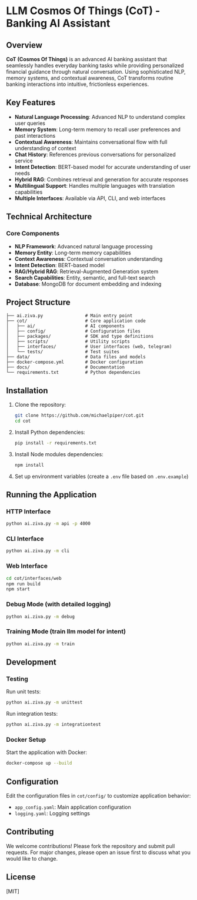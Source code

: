 # LLM Cosmos Of Things (CoT) - Banking AI Assistant

## Overview

**CoT (Cosmos Of Things)** is an advanced AI banking assistant that seamlessly handles everyday banking tasks while providing personalized financial guidance through natural conversation. Using sophisticated NLP, memory systems, and contextual awareness, CoT transforms routine banking interactions into intuitive, frictionless experiences.

## Key Features

- **Natural Language Processing**: Advanced NLP to understand complex user queries
- **Memory System**: Long-term memory to recall user preferences and past interactions
- **Contextual Awareness**: Maintains conversational flow with full understanding of context
- **Chat History**: References previous conversations for personalized service
- **Intent Detection**: BERT-based model for accurate understanding of user needs
- **Hybrid RAG**: Combines retrieval and generation for accurate responses
- **Multilingual Support**: Handles multiple languages with translation capabilities
- **Multiple Interfaces**: Available via API, CLI, and web interfaces

## Technical Architecture

### Core Components
- **NLP Framework**: Advanced natural language processing
- **Memory Entity**: Long-term memory capabilities
- **Context Awareness**: Contextual conversation understanding
- **Intent Detection**: BERT-based model
- **RAG/Hybrid RAG**: Retrieval-Augmented Generation system
- **Search Capabilities**: Entity, semantic, and full-text search
- **Database**: MongoDB for document embedding and indexing

## Project Structure

```
├── ai.ziva.py                # Main entry point
├── cot/                      # Core application code
│   ├── ai/                   # AI components
│   ├── config/               # Configuration files
│   ├── packages/             # SDK and type definitions
│   ├── scripts/              # Utility scripts
│   ├── interfaces/           # User interfaces (web, telegram)
│   └── tests/                # Test suites
├── data/                     # Data files and models
├── docker-compose.yml        # Docker configuration
├── docs/                     # Documentation
└── requirements.txt          # Python dependencies
```

## Installation

1. Clone the repository:
   ```bash
   git clone https://github.com/michaelpiper/cot.git
   cd cot
   ```

2. Install Python dependencies:
   ```bash
   pip install -r requirements.txt
   ```
3. Install Node modules dependencies:
   ```bash
   npm install
   ```
4. Set up environment variables (create a `.env` file based on `.env.example`)

## Running the Application

### HTTP Interface
```bash
python ai.ziva.py -m api -p 4000
```

### CLI Interface
```bash
python ai.ziva.py -m cli
```

### Web Interface
```bash
cd cot/interfaces/web
npm run build
npm start
```

### Debug Mode (with detailed logging)
```bash
python ai.ziva.py -m debug
```

### Training Mode (train llm model for intent)
```bash
python ai.ziva.py -m train
```

## Development

### Testing
Run unit tests:
```bash
python ai.ziva.py -m unittest
```

Run integration tests:
```bash
python ai.ziva.py -m integrationtest
```

### Docker Setup
Start the application with Docker:
```bash
docker-compose up --build
```

## Configuration

Edit the configuration files in `cot/config/` to customize application behavior:
- `app_config.yaml`: Main application configuration
- `logging.yaml`: Logging settings

## Contributing

We welcome contributions! Please fork the repository and submit pull requests. For major changes, please open an issue first to discuss what you would like to change.

## License

[MIT]